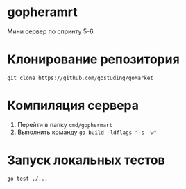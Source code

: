 # gopheramrt

Мини сервер по спринту 5-6

# Клонирование репозитория
```
git clone https://github.com/gostuding/goMarket
```
# Компиляция сервера

1. Перейти в папку `cmd/gophermart`
2. Выполнить команду `go build -ldflags "-s -w"`

# Запуск локальных тестов

`go test ./...`
